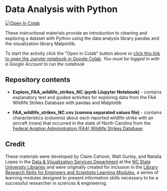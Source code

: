 # Data Analysis with Python

[![Open In Colab](https://colab.research.google.com/assets/colab-badge.svg)](https://colab.research.google.com/github/NCSU-Libraries/data-viz-instruction/blob/master/Data_Analysis_with_Python/Explore_FAA_wildlife_strikes_NC.ipynb)

These instructional materials provide an introduction to cleaning and exploring a dataset with Python using the data analysis library pandas and the visualization library Matplotlib.

To start the activity click the "Open in Colab" button above or [click this link to open the Jupyter notebook in Google Colab](https://colab.research.google.com/github/NCSU-Libraries/data-viz-instruction/blob/master/Data_Analysis_with_Python/Explore_FAA_wildlife_strikes_NC.ipynb). *You must be logged in with a Google Account to run the notebook*

## Repository contents

- **Explore_FAA_wildlife_strikes_NC.ipynb (Jupyter Notebook)** - contains explanatory text and guided activities for exploring data from the FAA Wildlife Strikes Database with pandas and Matplotlib

- **FAA_wildlife_strikes_NC.csv (comma separated values file)** - contains characteristics (columns) about each reported wildlife strike with an aircraft (rows) that occurred in the state of North Carolina from the [Federal Aviation Administration (FAA) Wildlife Strikes Database](https://wildlife.faa.gov/search).

## Credit

These materials were developed by Claire Cahoon, Walt Gurley, and Natalia Lopez in the [Data & Visualization Services Department](https://www.lib.ncsu.edu/department/data-visualization-services) at the [NC State University Libraries](https://www.lib.ncsu.edu/) and were originally created for inclusion in the [Library Research Skills for Engineers and Scientists Learning Modules](https://sites.google.com/ncsu.edu/undergraduateresearchmodules/home), a series of learning modules designed to present information skills necessary to be a successful researcher in sciences & engineering. 
